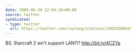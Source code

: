 ```yaml
---
date: 2009-06-30 12:04:18+00:00
source: twitter
syndicated:
- type: twitter
  url: https://twitter.com/roytang/statuses/2402550844/
---
```


BS. Starcraft 2 wn't support LAN?!?  http://bit.ly/4CZYa
